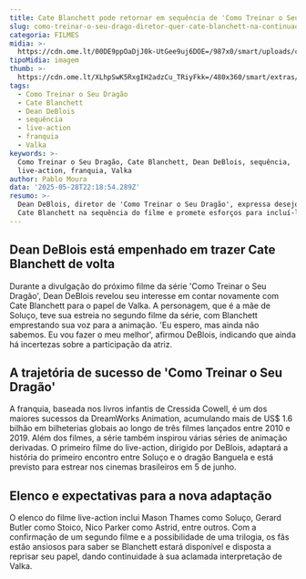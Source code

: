 ```yaml
---
title: Cate Blanchett pode retornar em sequência de 'Como Treinar o Seu Dragão'
slug: como-treinar-o-seu-drago-diretor-quer-cate-blanchett-na-continuao
categoria: FILMES
midia: >-
  https://cdn.ome.lt/00DE9ppOaDjJ0k-UtGee9uj6DOE=/987x0/smart/uploads/conteudo/fotos/Design_sem_nome52.png
tipoMidia: imagem
thumb: >-
  https://cdn.ome.lt/XLhpSwK5RxgIH2adzCu_TRiyFkk=/480x360/smart/extras/conteudos/Design_sem_nome52.png
tags:
  - Como Treinar o Seu Dragão
  - Cate Blanchett
  - Dean DeBlois
  - sequência
  - live-action
  - franquia
  - Valka
keywords: >-
  Como Treinar o Seu Dragão, Cate Blanchett, Dean DeBlois, sequência,
  live-action, franquia, Valka
author: Pablo Moura
data: '2025-05-28T22:18:54.289Z'
resumo: >-
  Dean DeBlois, diretor de 'Como Treinar o Seu Dragão', expressa desejo de ter
  Cate Blanchett na sequência do filme e promete esforços para incluí-la.
---
```


## Dean DeBlois está empenhado em trazer Cate Blanchett de volta

<blockquote class="twitter-tweet"><a href="https://twitter.com/user/status/1927832004801732829"></a></blockquote>

Durante a divulgação do próximo filme da série 'Como Treinar o Seu Dragão', Dean DeBlois revelou seu interesse em contar novamente com Cate Blanchett para o papel de Valka. A personagem, que é a mãe de Soluço, teve sua estreia no segundo filme da série, com Blanchett emprestando sua voz para a animação. 'Eu espero, mas ainda não sabemos. Eu vou fazer o meu melhor', afirmou DeBlois, indicando que ainda há incertezas sobre a participação da atriz.

## A trajetória de sucesso de 'Como Treinar o Seu Dragão'

A franquia, baseada nos livros infantis de Cressida Cowell, é um dos maiores sucessos da DreamWorks Animation, acumulando mais de US$ 1.6 bilhão em bilheterias globais ao longo de três filmes lançados entre 2010 e 2019. Além dos filmes, a série também inspirou várias séries de animação derivadas. O primeiro filme do live-action, dirigido por DeBlois, adaptará a história do primeiro encontro entre Soluço e o dragão Banguela e está previsto para estrear nos cinemas brasileiros em 5 de junho.

## Elenco e expectativas para a nova adaptação

O elenco do filme live-action inclui Mason Thames como Soluço, Gerard Butler como Stoico, Nico Parker como Astrid, entre outros. Com a confirmação de um segundo filme e a possibilidade de uma trilogia, os fãs estão ansiosos para saber se Blanchett estará disponível e disposta a reprisar seu papel, dando continuidade à sua aclamada interpretação de Valka.
